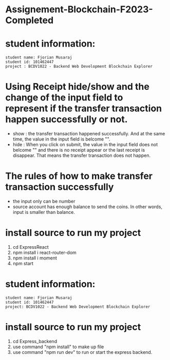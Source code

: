 # Assignement-Blockchain-F2023-Completed

# student information:

    student name: Fjorian Musaraj
    student id: 101462447
    project : BCDV1022 - Backend Web Development Blockchain Explorer




# Using Receipt hide/show and the change of the input field to represent if the transfer transaction happen successfully or not.


  - show : the transfer transaction happened successfully. And at the same time, the value in the input field is belcome "".
  - hide : When you click on submit, the value in the input field does not belcome "" and  there is no receipt appear or the last receipt is       disappear. That means the transfer transaction does not happen. 




# The rules of how to make transfer transaction successfully
  - the input only can be number
  - source account has enough balance to send the coins. In other words, input is smaller than balance.




# install source to run my project 
  1. cd ExpressReact
  2. npm install i react-router-dom
  3. npm install i moment
  4. npm start





# student information:
    student name: Fjorian Musaraj
    student id: 101462447
    project: BCDV1022 - Backend Web Development Blockchain Explorer

# install source to run my project 


1. cd Express_backend
2. use command "npm install" to make up file
3. use command "npm run dev" to run or start the express backend.

     
